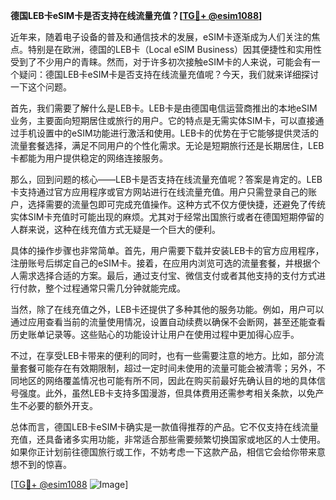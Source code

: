 **德国LEB卡eSIM卡是否支持在线流量充值？[[TG💪+ @esim1088](https://t.me/s/esim1088)]**

近年来，随着电子设备的普及和通信技术的发展，eSIM卡逐渐成为人们关注的焦点。特别是在欧洲，德国的LEB卡（Local eSIM Business）因其便捷性和实用性受到了不少用户的青睐。然而，对于许多初次接触eSIM卡的人来说，可能会有一个疑问：德国LEB卡eSIM卡是否支持在线流量充值呢？今天，我们就来详细探讨一下这个问题。

首先，我们需要了解什么是LEB卡。LEB卡是由德国电信运营商推出的本地eSIM业务，主要面向短期居住或旅行的用户。它的特点是无需实体SIM卡，可以直接通过手机设置中的eSIM功能进行激活和使用。LEB卡的优势在于它能够提供灵活的流量套餐选择，满足不同用户的个性化需求。无论是短期旅行还是长期居住，LEB卡都能为用户提供稳定的网络连接服务。

那么，回到问题的核心——LEB卡是否支持在线流量充值呢？答案是肯定的。LEB卡支持通过官方应用程序或官方网站进行在线流量充值。用户只需登录自己的账户，选择需要的流量包即可完成充值操作。这种方式不仅方便快捷，还避免了传统实体SIM卡充值时可能出现的麻烦。尤其对于经常出国旅行或者在德国短期停留的人群来说，这种在线充值方式无疑是一个巨大的便利。

具体的操作步骤也非常简单。首先，用户需要下载并安装LEB卡的官方应用程序，注册账号后绑定自己的eSIM卡。接着，在应用内浏览可选的流量套餐，并根据个人需求选择合适的方案。最后，通过支付宝、微信支付或者其他支持的支付方式进行付款，整个过程通常只需几分钟就能完成。

当然，除了在线充值之外，LEB卡还提供了多种其他的服务功能。例如，用户可以通过应用查看当前的流量使用情况，设置自动续费以确保不会断网，甚至还能查看历史账单记录等。这些贴心的功能设计让用户在使用过程中更加得心应手。

不过，在享受LEB卡带来的便利的同时，也有一些需要注意的地方。比如，部分流量套餐可能存在有效期限制，超过一定时间未使用的流量可能会被清零；另外，不同地区的网络覆盖情况也可能有所不同，因此在购买前最好先确认目的地的具体信号强度。此外，虽然LEB卡支持多国漫游，但具体费用还需参考相关条款，以免产生不必要的额外开支。

总体而言，德国LEB卡eSIM卡确实是一款值得推荐的产品。它不仅支持在线流量充值，还具备诸多实用功能，非常适合那些需要频繁切换国家或地区的人士使用。如果你正计划前往德国旅行或工作，不妨考虑一下这款产品，相信它会给你带来意想不到的惊喜。

[[TG💪+ @esim1088](https://t.me/s/esim1088) ![Image](https://i.postimg.cc/4NQfJmqS/Snipaste-2025-05-13-00-14-12.png)]